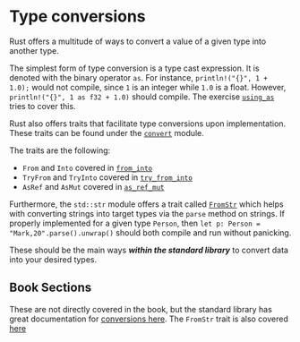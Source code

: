 # Type conversions

Rust offers a multitude of ways to convert a value of a given type into another type.

The simplest form of type conversion is a type cast expression. It is denoted with the binary operator `as`. For instance, `println!("{}", 1 + 1.0);` would not compile, since `1` is an integer while `1.0` is a float. However, `println!("{}", 1 as f32 + 1.0)` should compile. The exercise [`using_as`](using_as.rs) tries to cover this.

Rust also offers traits that facilitate type conversions upon implementation. These traits can be found under the [`convert`](https://doc.rust-lang.org/std/convert/index.html) module.

The traits are the following:

+ `From` and `Into` covered in [`from_into`](from_into.rs)
+ `TryFrom` and `TryInto` covered in [`try_from_into`](try_from_into.rs)
+ `AsRef` and `AsMut` covered in [`as_ref_mut`](as_ref_mut.rs)

Furthermore, the `std::str` module offers a trait called [`FromStr`](https://doc.rust-lang.org/std/str/trait.FromStr.html) which helps with converting strings into target types via the `parse` method on strings. If properly implemented for a given type `Person`, then `let p: Person = "Mark,20".parse().unwrap()` should both compile and run without panicking.

These should be the main ways ***within the standard library*** to convert data into your desired types.

## Book Sections

These are not directly covered in the book, but the standard library has great documentation for
[conversions here](https://doc.rust-lang.org/std/convert/index.html). The `FromStr` trait is also covered
[here](https://doc.rust-lang.org/std/str/trait.FromStr.html)